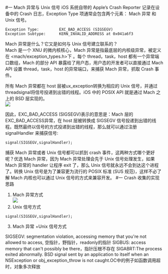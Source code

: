 

#一 Mach 异常与 Unix 信号
iOS 系统自带的 Apple’s Crash Reporter 记录在设备中的 Crash 日志，Exception Type 项通常会包含两个元素： Mach 异常 和 Unix 信号。  

	Exception Type:         EXC_BAD_ACCESS (SIGSEGV)         
	Exception Subtype:      KERN_INVALID_ADDRESS at 0x041a6f3
	
Mach 异常是什么？它又是如何与 Unix 信号建立联系的？  
Mach 是一个 XNU 的微内核核心，Mach 异常是指最底层的内核级异常，被定义在 <mach/exception_types.h>下 。每个 thread，task，host 都有一个异常端口数组，Mach 的部分 API 暴露给了用户态，用户态的开发者可以直接通过 Mach API 设置 thread，task，host 的异常端口，来捕获 Mach 异常，抓取 Crash 事件。  

所有 Mach 异常都在 host 层被ux_exception转换为相应的 Unix 信号，并通过threadsignal将信号投递到出错的线程。iOS 中的 POSIX API 就是通过 Mach 之上的 BSD 层实现的。  
![](/Users/wangbc/电脑备份/my_github/Pencils/CrashBug定位总结/640.png)

因此，EXC_BAD_ACCESS (SIGSEGV)表示的意思是：Mach 层的EXC_BAD_ACCESS异常，在 host 层被转换成 SIGSEGV 信号投递到出错的线程。既然最终以信号的方式投递到出错的线程，那么就可以通过注册 signalHandler 来捕获信号:
<pre><code>signal(SIGSEGV,signalHandler);
</code></pre>
捕获 Mach 异常或者 Unix 信号都可以抓到 crash 事件，这两种方式哪个更好呢？优选 Mach 异常，因为 Mach 异常处理会先于 Unix 信号处理发生，如果 Mach 异常的 handler 让程序 exit 了，那么 Unix 信号就永远不会到达这个进程了。转换 Unix 信号是为了兼容更为流行的 POSIX 标准 (SUS 规范)，这样不必了解 Mach 内核也可以通过 Unix 信号的方式来兼容开发。
#一 Crash 收集的实现思路
1. Mach 异常方式  
![](/Users/wangbc/电脑备份/my_github/Pencils/CrashBug定位总结/2.jpeg)
2. Unix 信号方式
<pre><code>signal(SIGSEGV,signalHandler);
</code></pre>
3. Mach 异常 +Unix 信号方式





SIGSEGV: segmentation violation, accessing memory that you're not allowed to access, 空指针，野指针，readonly的指针
SIGBUS: access memory that can't possibly be there，指针压根不存在
SIGABRT:The process exited abnormally. BSD signal sent by an application to itself when an NSException or obj_exception_throw is not caught.OC中的例子如函数调用超时，对象多次释放